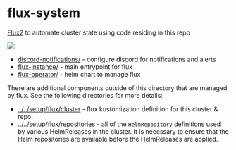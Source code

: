 # flux-system

[Flux2](https://github.com/fluxcd/flux2) to automate cluster state using code residing in this repo

![](https://i.imgur.com/QcJ1Tx8.png)

* [discord-notifications/](discord-notifications/) - configure discord for notifications and alerts
* [flux-instance/](flux-instance/) - main entrypoint for flux
* [flux-operator/](flux-operator/) - helm chart to manage flux

There are additional components outside of this directory that are managed by flux.  See the following directories for more details:

* [../../setup/flux/cluster](../../setup/flux/cluster) - flux kustomization definition for this cluster & repo.
* [../../setup/flux/repositories](../../setup/flux/repositories) - all of the `HelmRepository` definitions used by various HelmReleases in the cluster. It is necessary to ensure that the Helm repositories are available before the HelmReleases are applied.
